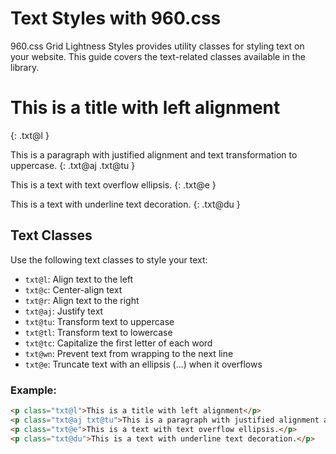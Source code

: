 # Text Styles with 960.css

960.css Grid Lightness Styles provides utility classes for styling text on your website. This guide covers the text-related classes available in the library.

# This is a title with left alignment
{: .txt@l }

This is a paragraph with justified alignment and text transformation to uppercase.
{: .txt@aj .txt@tu }

This is a text with text overflow ellipsis.
{: .txt@e }

This is a text with underline text decoration.
{: .txt@du }

## Text Classes

Use the following text classes to style your text:

- `txt@l`: Align text to the left
- `txt@c`: Center-align text
- `txt@r`: Align text to the right
- `txt@aj`: Justify text
- `txt@tu`: Transform text to uppercase
- `txt@tl`: Transform text to lowercase
- `txt@tc`: Capitalize the first letter of each word
- `txt@wn`: Prevent text from wrapping to the next line
- `txt@e`: Truncate text with an ellipsis (...) when it overflows

### Example:

```html
<p class="txt@l">This is a title with left alignment</p>
<p class="txt@aj txt@tu">This is a paragraph with justified alignment and text transformation to uppercase.</p>
<p class="txt@e">This is a text with text overflow ellipsis.</p>
<p class="txt@du">This is a text with underline text decoration.</p>
```
